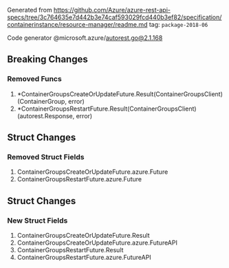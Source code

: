 Generated from https://github.com/Azure/azure-rest-api-specs/tree/3c764635e7d442b3e74caf593029fcd440b3ef82/specification/containerinstance/resource-manager/readme.md tag: `package-2018-06`

Code generator @microsoft.azure/autorest.go@2.1.168

## Breaking Changes

### Removed Funcs

1. *ContainerGroupsCreateOrUpdateFuture.Result(ContainerGroupsClient) (ContainerGroup, error)
1. *ContainerGroupsRestartFuture.Result(ContainerGroupsClient) (autorest.Response, error)

## Struct Changes

### Removed Struct Fields

1. ContainerGroupsCreateOrUpdateFuture.azure.Future
1. ContainerGroupsRestartFuture.azure.Future

## Struct Changes

### New Struct Fields

1. ContainerGroupsCreateOrUpdateFuture.Result
1. ContainerGroupsCreateOrUpdateFuture.azure.FutureAPI
1. ContainerGroupsRestartFuture.Result
1. ContainerGroupsRestartFuture.azure.FutureAPI
